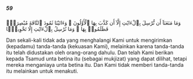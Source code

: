 ##### 59

<span class="ayah">وَمَا مَنَعَنَآ أَن نُّرْسِلَ بِٱلْءَايَٰتِ إِلَّآ أَن كَذَّبَ بِهَا ٱلْأَوَّلُونَ ۚ وَءَاتَيْنَا ثَمُودَ ٱلنَّاقَةَ مُبْصِرَةًۭ فَظَلَمُوا۟ بِهَا ۚ وَمَا نُرْسِلُ بِٱلْءَايَٰتِ إِلَّا تَخْوِيفًۭا</span>

<span class="ayah_translation">Dan sekali-kali tidak ada yang menghalangi Kami untuk mengirimkan (kepadamu) tanda-tanda (kekuasan Kami), melainkan karena tanda-tanda itu telah didustakan oleh orang-orang dahulu. Dan telah Kami berikan kepada Tsamud unta betina itu (sebagai mukjizat) yang dapat dilihat, tetapi mereka menganiaya unta betina itu. Dan Kami tidak memberi tanda-tanda itu melainkan untuk menakuti.</span>
